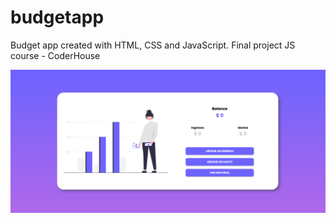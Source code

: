 # budgetapp
Budget app created with HTML, CSS and JavaScript.
Final project JS course - CoderHouse

![Budget app preview](/img/git-preview.png)
